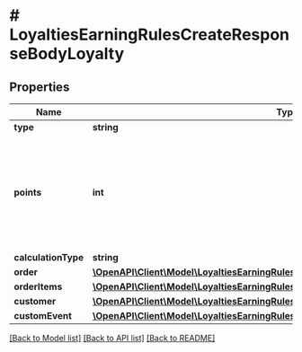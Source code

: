 # # LoyaltiesEarningRulesCreateResponseBodyLoyalty

## Properties

Name | Type | Description | Notes
------------ | ------------- | ------------- | -------------
**type** | **string** |  | [optional]
**points** | **int** | Defines how the points will be added to the loyalty card. FIXED adds a fixed number of points. | [optional]
**calculationType** | **string** |  | [optional]
**order** | [**\OpenAPI\Client\Model\LoyaltiesEarningRulesCreateResponseBodyLoyaltyOrder**](LoyaltiesEarningRulesCreateResponseBodyLoyaltyOrder.md) |  | [optional]
**orderItems** | [**\OpenAPI\Client\Model\LoyaltiesEarningRulesCreateResponseBodyLoyaltyOrderItems**](LoyaltiesEarningRulesCreateResponseBodyLoyaltyOrderItems.md) |  | [optional]
**customer** | [**\OpenAPI\Client\Model\LoyaltiesEarningRulesCreateResponseBodyLoyaltyCustomer**](LoyaltiesEarningRulesCreateResponseBodyLoyaltyCustomer.md) |  | [optional]
**customEvent** | [**\OpenAPI\Client\Model\LoyaltiesEarningRulesCreateResponseBodyLoyaltyCustomEvent**](LoyaltiesEarningRulesCreateResponseBodyLoyaltyCustomEvent.md) |  | [optional]

[[Back to Model list]](../../README.md#models) [[Back to API list]](../../README.md#endpoints) [[Back to README]](../../README.md)
